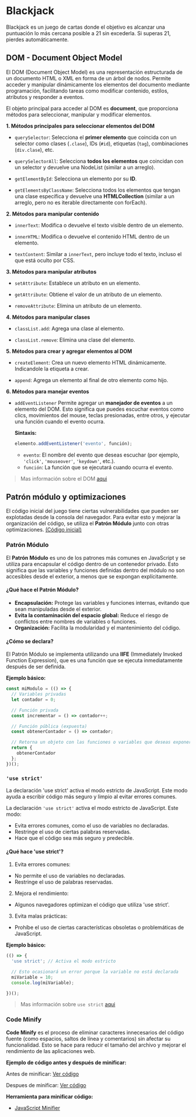 # Blackjack

Blackjack es un juego de cartas donde el objetivo es alcanzar una puntuación lo más cercana posible a 21 sin excederla. Si superas 21, pierdes automáticamente.

## DOM - Document Object Model
El DOM (Document Object Model) es una representación estructurada de un documento HTML o XML en forma de un árbol de nodos. Permite acceder y manipular dinámicamente los elementos del documento mediante programación, facilitando tareas como modificar contenido, estilos, atributos y responder a eventos.

El objeto principal para acceder al DOM es **document**, que proporciona métodos para seleccionar, manipular y modificar elementos.

**1. Métodos principales para seleccionar elementos del DOM**
- `querySelector`: Selecciona el **primer elemento** que coincida con un selector como clases (`.clase`), IDs (`#id`), etiquetas (`tag`), combinaciones (`div.clase`), etc.

- `querySelectorAll`: Selecciona **todos los elementos** que coincidan con un selector y devuelve una NodeList (similar a un arreglo).

- `getElementById`: Selecciona un elemento por su **ID**.

- `getElementsByClassName`: Selecciona todos los elementos que tengan una clase específica y devuelve una **HTMLCollection** (similar a un arreglo, pero no es iterable directamente con forEach).

**2. Métodos para manipular contenido**
- `innerText`: Modifica o devuelve el texto visible dentro de un elemento.

- `innerHTML`: Modifica o devuelve el contenido HTML dentro de un elemento.

- `textContent`: Similar a `innerText`, pero incluye todo el texto, incluso el que está oculto por CSS.

**3. Métodos para manipular atributos**
- `setAttribute`: Establece un atributo en un elemento.

- `getAttribute`: Obtiene el valor de un atributo de un elemento.

- `removeAttribute`: Elimina un atributo de un elemento.

**4. Métodos para manipular clases**
- `classList.add`: Agrega una clase al elemento.

- `classList.remove`: Elimina una clase del elemento.

**5. Métodos para crear y agregar elementos al DOM**
- `createElement`: Crea un nuevo elemento HTML dinámicamente. Indicandole la etiqueta a crear.

- `append`: Agrega un elemento al final de otro elemento como hijo.

**6. Métodos para manejar eventos**
- `addEventListener` Permite agregar un **manejador de eventos** a un elemento del DOM. Esto significa que puedes escuchar eventos como clics, movimientos del mouse, teclas presionadas, entre otros, y ejecutar una función cuando el evento ocurra.

  **Sintaxis:**
  ```javascript
  elemento.addEventListener('evento', función);
  ```
  - `evento`: El nombre del evento que deseas escuchar (por ejemplo, `'click'`, `'mouseover'`, `'keydown'`, etc.).
  - `función`: La función que se ejecutará cuando ocurra el evento.

> Mas información sobre el DOM [aqui](https://developer.mozilla.org/es/docs/Glossary/DOM)

## Patrón módulo y optimizaciones

El código inicial del juego tiene ciertas vulnerabilidades que pueden ser explotadas desde la consola del navegador. Para evitar esto y mejorar la organización del código, se utiliza el **Patrón Módulo** junto con otras optimizaciones. [(Código inicial)](https://github.com/Caballero-dev/JavaScript/blob/19b8c0a55263220836972e0497c995c123a443af/02-blackjack/assets/js/juego.js)

### Patrón Módulo

El **Patrón Módulo** es uno de los patrones más comunes en JavaScript y se utiliza para encapsular el código dentro de un contenedor privado. Esto significa que las variables y funciones definidas dentro del módulo no son accesibles desde el exterior, a menos que se expongan explícitamente.

#### **¿Qué hace el Patrón Módulo?**
- **Encapsulación:** Protege las variables y funciones internas, evitando que sean manipuladas desde el exterior.
- **Evita la contaminación del espacio global:** Reduce el riesgo de conflictos entre nombres de variables o funciones.
- **Organización:** Facilita la modularidad y el mantenimiento del código.

#### **¿Cómo se declara?**
El Patrón Módulo se implementa utilizando una **IIFE** (Immediately Invoked Function Expression), que es una función que se ejecuta inmediatamente después de ser definida.

**Ejemplo básico:**
```javascript
const miModulo = (() => {
  // Variables privadas
  let contador = 0;

  // Función privada
  const incrementar = () => contador++;

  // Función pública (expuesta)
  const obtenerContador = () => contador;

  // Retorna un objeto con las funciones o variables que deseas exponer
  return {
    obtenerContador
  };
})();
```

### `'use strict'`
La declaración 'use strict' activa el modo estricto de JavaScript. Este modo ayuda a escribir código más seguro y limpio al evitar errores comunes.

La declaración `'use strict'` activa el modo estricto de JavaScript. Este modo:
- Evita errores comunes, como el uso de variables no declaradas.
- Restringe el uso de ciertas palabras reservadas.
- Hace que el código sea más seguro y predecible.

#### **¿Qué hace 'use strict'?**
1. Evita errores comunes:
  - No permite el uso de variables no declaradas.
  - Restringe el uso de palabras reservadas.
2. Mejora el rendimiento:
  - Algunos navegadores optimizan el código que utiliza 'use strict'.
3. Evita malas prácticas:
  - Prohíbe el uso de ciertas características obsoletas o problemáticas de JavaScript.

**Ejemplo básico:**
```javascript
(() => {
  'use strict'; // Activa el modo estricto

  // Esto ocasionará un error porque la variable no está declarada
  miVariable = 10; 
  console.log(miVariable);

})();
```

> Mas información sobre `use strict` [aqui](https://developer.mozilla.org/es/docs/Web/JavaScript/Reference/Strict_mode)

### Code Minify
**Code Minify** es el proceso de eliminar caracteres innecesarios del código fuente (como espacios, saltos de línea y comentarios) sin afectar su funcionalidad. Esto se hace para reducir el tamaño del archivo y mejorar el rendimiento de las aplicaciones web.

**Ejemplo de código antes y después de minificar:**

Antes de minificar: [Ver código](assets/js/src/)

Despues de minificar: [Ver código](assets/js/dist/)

**Herramienta para minificar código:**
- [JavaScript Minifier](https://www.toptal.com/developers/javascript-minifier)
